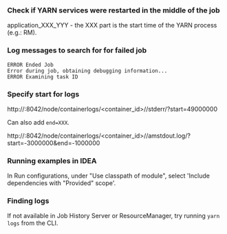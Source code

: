 ### Check if YARN services were restarted in the middle of the job

application_XXX_YYY - the XXX part is the start time of the YARN process (e.g.: RM).


### Log messages to search for for failed job

```
ERROR Ended Job
Error during job, obtaining debugging information...
ERROR Examining task ID
```


### Specify start for logs

http://<host>:8042/node/containerlogs/<container_id>/<user>/stderr/?start=49000000

Can also add `end=XXX`.

http://<host>:8042/node/containerlogs/<container_id>/<user>/amstdout.log/?start=-3000000&end=-1000000


### Running examples in IDEA

In Run configurations, under "Use classpath of module", select 'Include dependencies with "Provided" scope'.


### Finding logs

If not available in Job History Server or ResourceManager, try running `yarn logs` from the CLI.
